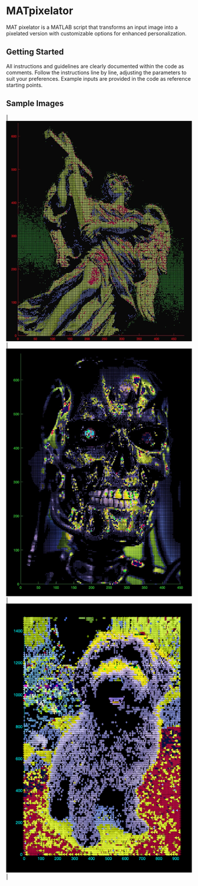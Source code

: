 # MATpixelator
MAT pixelator is a MATLAB script that transforms an input image into a pixelated version with customizable options for enhanced personalization.

## Getting Started
All instructions and guidelines are clearly documented within the code as comments. Follow the instructions line by line, adjusting the parameters to suit your preferences. Example inputs are provided in the code as reference starting points.

## Sample Images


| ![angel_sample_image](Sample_Images/angel_sample_image.jpg) | ![terminator_sample_image](Sample_Images/terminator_sample_image.jpg) | ![dog_sample_image](Sample_Images/dog_sample_image.png) |


